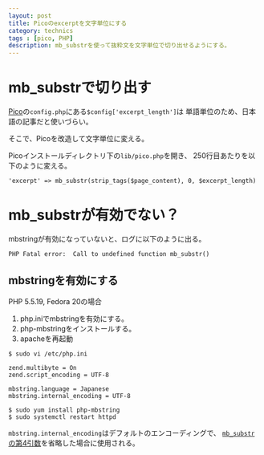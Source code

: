 ```yaml
---
layout: post
title: Picoのexcerptを文字単位にする
category: technics
tags : [pico, PHP]
description: mb_substrを使って抜粋文を文字単位で切り出せるようにする。
---
```

# mb_substrで切り出す
[Pico](http://picocms.org/)の`config.php`にある`$config['excerpt_length']`は
単語単位のため、日本語の記事だと使いづらい。

そこで、Picoを改造して文字単位に変える。

Picoインストールディレクトリ下の`lib/pico.php`を開き、
250行目あたりを以下のように変える。

~~~
'excerpt' => mb_substr(strip_tags($page_content), 0, $excerpt_length)
~~~

# mb_substrが有効でない？
mbstringが有効になっていないと、ログに以下のように出る。

~~~
PHP Fatal error:  Call to undefined function mb_substr()
~~~

## mbstringを有効にする
PHP 5.5.19, Fedora 20の場合

1. php.iniでmbstringを有効にする。
2. php-mbstringをインストールする。
3. apacheを再起動

~~~
$ sudo vi /etc/php.ini

zend.multibyte = On
zend.script_encoding = UTF-8

mbstring.language = Japanese
mbstring.internal_encoding = UTF-8

$ sudo yum install php-mbstring
$ sudo systemctl restart httpd
~~~

`mbstring.internal_encoding`はデフォルトのエンコーディングで、
[`mb_substr`の第4引数](http://php.net/manual/ja/function.mb-substr.php)を省略した場合に使用される。